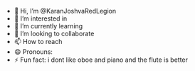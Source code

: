 - 👋 Hi, I’m @KaranJoshvaRedLegion
- 👀 I’m interested in 
- 🌱 I’m currently learning 
- 💞️ I’m looking to collaborate 
- 📫 How to reach 
- 😄 Pronouns: 
- ⚡ Fun fact: i dont like oboe and piano and the flute is better

<!---
KaranJoshvaRedLegion/KaranJoshvaRedLegion is a ✨ special ✨ repository because its `README.md` (this file) appears on your GitHub profile.
You can click the Preview link to take a look at your changes.
--->
